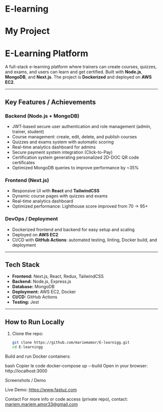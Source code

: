 # E-learning
# My Project
# E-Learning Platform

A full-stack e-learning platform where trainers can create courses, quizzes, and exams, and users can learn and get certified. Built with **Node.js**, **MongoDB**, and **Next.js**. The project is **Dockerized** and deployed on **AWS EC2**.

---

## Key Features / Achievements

### Backend (Node.js + MongoDB)
- JWT-based secure user authentication and role management (admin, trainer, student)
- Course management: create, edit, delete, and publish courses
- Quizzes and exams system with automatic scoring
- Real-time analytics dashboard for admins
- Secure payment system integration (Click-to-Pay)
- Certification system generating personalized 2D-DOC QR code certificates
- Optimized MongoDB queries to improve performance by ~35%

### Frontend (Next.js)
- Responsive UI with **React** and **TailwindCSS**
- Dynamic course pages with quizzes and exams
- Real-time analytics dashboard
- Optimized performance: Lighthouse score improved from 70 → 95+

### DevOps / Deployment
- Dockerized frontend and backend for easy setup and scaling
- Deployed on **AWS EC2**
- CI/CD with **GitHub Actions**: automated testing, linting, Docker build, and deployment

---

## Tech Stack

- **Frontend:** Next.js, React, Redux, TailwindCSS
- **Backend:** Node.js, Express.js
- **Database:** MongoDB
- **Deployment:** AWS EC2, Docker
- **CI/CD:** GitHub Actions
- **Testing:** Jest

---

## How to Run Locally

1. Clone the repo:  
   ```bash
   git clone https://github.com/mariemamor/E-learnigg.git
   cd E-learningg
Build and run Docker containers:

bash
Copier le code
docker-compose up --build
Open in your browser: http://localhost:3000

Screenshots / Demo


Live Demo: https://www.fastuz.com

Contact
For more info or code access (private repo), contact: mariem.mariem.amor33@gmail.com
